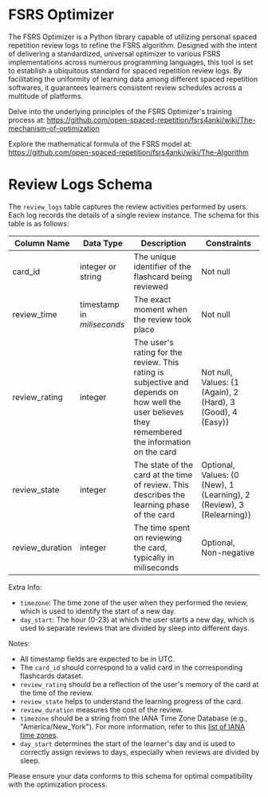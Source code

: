 # FSRS Optimizer

The FSRS Optimizer is a Python library capable of utilizing personal spaced repetition review logs to refine the FSRS algorithm. Designed with the intent of delivering a standardized, universal optimizer to various FSRS implementations across numerous programming languages, this tool is set to establish a ubiquitous standard for spaced repetition review logs. By facilitating the uniformity of learning data among different spaced repetition softwares, it guarantees learners consistent review schedules across a multitude of platforms.

Delve into the underlying principles of the FSRS Optimizer's training process at: https://github.com/open-spaced-repetition/fsrs4anki/wiki/The-mechanism-of-optimization

Explore the mathematical formula of the FSRS model at: https://github.com/open-spaced-repetition/fsrs4anki/wiki/The-Algorithm

# Review Logs Schema

The `review_logs` table captures the review activities performed by users. Each log records the details of a single review instance. The schema for this table is as follows:

| Column Name | Data Type | Description | Constraints |
|-------------|-----------|-------------|-------------|
| card_id | integer or string | The unique identifier of the flashcard being reviewed | Not null |
| review_time | timestamp  in *miliseconds* | The exact moment when the review took place | Not null |
| review_rating | integer | The user's rating for the review. This rating is subjective and depends on how well the user believes they remembered the information on the card | Not null, Values: {1 (Again), 2 (Hard), 3 (Good), 4 (Easy)} |
| review_state | integer | The state of the card at the time of review. This describes the learning phase of the card | Optional, Values: {0 (New), 1 (Learning), 2 (Review), 3 (Relearning)} |
| review_duration | integer | The time spent on reviewing the card, typically in miliseconds | Optional, Non-negative |

Extra Info:
- `timezone`: The time zone of the user when they performed the review, which is used to identify the start of a new day.
- `day_start`: The hour (0-23) at which the user starts a new day, which is used to separate reviews that are divided by sleep into different days.

Notes:
- All timestamp fields are expected to be in UTC.
- The `card_id` should correspond to a valid card in the corresponding flashcards dataset.
- `review_rating` should be a reflection of the user's memory of the card at the time of the review.
- `review_state` helps to understand the learning progress of the card.
- `review_duration` measures the cost of the review.
- `timezone` should be a string from the IANA Time Zone Database (e.g., "America/New_York"). For more information, refer to this [list of IANA time zones](https://gist.github.com/heyalexej/8bf688fd67d7199be4a1682b3eec7568).
- `day_start` determines the start of the learner's day and is used to correctly assign reviews to days, especially when reviews are divided by sleep.

Please ensure your data conforms to this schema for optimal compatibility with the optimization process.